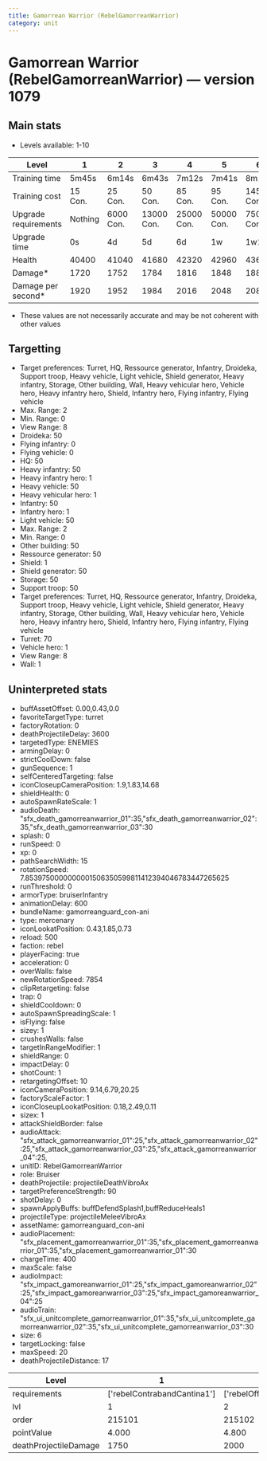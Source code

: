```yaml
---
title: Gamorrean Warrior (RebelGamorreanWarrior)
category: unit
---
```


# Gamorrean Warrior (RebelGamorreanWarrior) — version 1079

## Main stats

  * Levels available: 1-10

|Level               |1      |2        |3         |4         |5         |6         |7         |8          |9          |10         |
|--------------------|-------|---------|----------|----------|----------|----------|----------|-----------|-----------|-----------|
|Training time       |5m45s  |6m14s    |6m43s     |7m12s     |7m41s     |8m10s     |8m39s     |9m8s       |9m37s      |10m        |
|Training cost       |15 Con.|25 Con.  |50 Con.   |85 Con.   |95 Con.   |145 Con.  |190 Con.  |265 Con.   |360 Con.   |720 Con.   |
|Upgrade requirements|Nothing|6000 Con.|13000 Con.|25000 Con.|50000 Con.|75000 Con.|85000 Con.|135000 Con.|140000 Con.|190000 Con.|
|Upgrade time        |0s     |4d       |5d        |6d        |1w        |1w1d      |1w2d      |1w3d       |1w4d       |1w5d       |
|Health              |40400  |41040    |41680     |42320     |42960     |43600     |45520     |46800      |48080      |50000      |
|Damage*             |1720   |1752     |1784      |1816      |1848      |1880      |1976      |2040       |2104       |2200       |
|Damage per second*  |1920   |1952     |1984      |2016      |2048      |2080      |2176      |2240       |2304       |2400       |

* These values are not necessarily accurate and may be not coherent with other values

## Targetting

  * Target preferences: Turret, HQ, Ressource generator, Infantry, Droideka, Support troop, Heavy vehicle, Light vehicle, Shield generator, Heavy infantry, Storage, Other building, Wall, Heavy vehicular hero, Vehicle hero, Heavy infantry hero, Shield, Infantry hero, Flying infantry, Flying vehicle
  * Max. Range: 2
  * Min. Range: 0
  * View Range: 8
  * Droideka: 50
  * Flying infantry: 0
  * Flying vehicle: 0
  * HQ: 50
  * Heavy infantry: 50
  * Heavy infantry hero: 1
  * Heavy vehicle: 50
  * Heavy vehicular hero: 1
  * Infantry: 50
  * Infantry hero: 1
  * Light vehicle: 50
  * Max. Range: 2
  * Min. Range: 0
  * Other building: 50
  * Ressource generator: 50
  * Shield: 1
  * Shield generator: 50
  * Storage: 50
  * Support troop: 50
  * Target preferences: Turret, HQ, Ressource generator, Infantry, Droideka, Support troop, Heavy vehicle, Light vehicle, Shield generator, Heavy infantry, Storage, Other building, Wall, Heavy vehicular hero, Vehicle hero, Heavy infantry hero, Shield, Infantry hero, Flying infantry, Flying vehicle
  * Turret: 70
  * Vehicle hero: 1
  * View Range: 8
  * Wall: 1

## Uninterpreted stats

  * buffAssetOffset: 0.00,0.43,0.0
  * favoriteTargetType: turret
  * factoryRotation: 0
  * deathProjectileDelay: 3600
  * targetedType: ENEMIES
  * armingDelay: 0
  * strictCoolDown: false
  * gunSequence: 1
  * selfCenteredTargeting: false
  * iconCloseupCameraPosition: 1.9,1.83,14.68
  * shieldHealth: 0
  * autoSpawnRateScale: 1
  * audioDeath: "sfx_death_gamorreanwarrior_01":35,"sfx_death_gamorreanwarrior_02":35,"sfx_death_gamorreanwarrior_03":30
  * splash: 0
  * runSpeed: 0
  * xp: 0
  * pathSearchWidth: 15
  * rotationSpeed: 7.8539750000000001506350599811412394046783447265625
  * runThreshold: 0
  * armorType: bruiserInfantry
  * animationDelay: 600
  * bundleName: gamorreanguard_con-ani
  * type: mercenary
  * iconLookatPosition: 0.43,1.85,0.73
  * reload: 500
  * faction: rebel
  * playerFacing: true
  * acceleration: 0
  * overWalls: false
  * newRotationSpeed: 7854
  * clipRetargeting: false
  * trap: 0
  * shieldCooldown: 0
  * autoSpawnSpreadingScale: 1
  * isFlying: false
  * sizey: 1
  * crushesWalls: false
  * targetInRangeModifier: 1
  * shieldRange: 0
  * impactDelay: 0
  * shotCount: 1
  * retargetingOffset: 10
  * iconCameraPosition: 9.14,6.79,20.25
  * factoryScaleFactor: 1
  * iconCloseupLookatPosition: 0.18,2.49,0.11
  * sizex: 1
  * attackShieldBorder: false
  * audioAttack: "sfx_attack_gamorreanwarrior_01":25,"sfx_attack_gamorreanwarrior_02":25,"sfx_attack_gamorreanwarrior_03":25,"sfx_attack_gamorreanwarrior_04":25,
  * unitID: RebelGamorreanWarrior
  * role: Bruiser
  * deathProjectile: projectileDeathVibroAx
  * targetPreferenceStrength: 90
  * shotDelay: 0
  * spawnApplyBuffs: buffDefendSplash1,buffReduceHeals1
  * projectileType: projectileMeleeVibroAx
  * assetName: gamorreanguard_con-ani
  * audioPlacement: "sfx_placement_gamorreanwarrior_01":35,"sfx_placement_gamorreanwarrior_01":35,"sfx_placement_gamorreanwarrior_01":30
  * chargeTime: 400
  * maxScale: false
  * audioImpact: "sfx_impact_gamoreanwarrior_01":25,"sfx_impact_gamoreanwarrior_02":25,"sfx_impact_gamoreanwarrior_03":25,"sfx_impact_gamoreanwarrior_04":25
  * audioTrain: "sfx_ui_unitcomplete_gamorreanwarrior_01":35,"sfx_ui_unitcomplete_gamorreanwarrior_02":35,"sfx_ui_unitcomplete_gamorreanwarrior_03":30
  * size: 6
  * targetLocking: false
  * maxSpeed: 20
  * deathProjectileDistance: 17

|Level                |1                          |2                   |3                   |4                   |5                   |6                   |7                   |8                   |9                   |10                   |
|---------------------|---------------------------|--------------------|--------------------|--------------------|--------------------|--------------------|--------------------|--------------------|--------------------|---------------------|
|requirements         |['rebelContrabandCantina1']|['rebelOffenseLab2']|['rebelOffenseLab3']|['rebelOffenseLab4']|['rebelOffenseLab5']|['rebelOffenseLab6']|['rebelOffenseLab7']|['rebelOffenseLab8']|['rebelOffenseLab9']|['rebelOffenseLab10']|
|lvl                  |1                          |2                   |3                   |4                   |5                   |6                   |7                   |8                   |9                   |10                   |
|order                |215101                     |215102              |215103              |215104              |215105              |215106              |215107              |215108              |215109              |215110               |
|pointValue           |4.000                      |4.800               |5.600               |6.400               |7.200               |8.000               |8.800               |9.600               |10.400              |12.000               |
|deathProjectileDamage|1750                       |2000                |2250                |2500                |2750                |3000                |3250                |3500                |3750                |4000                 |

